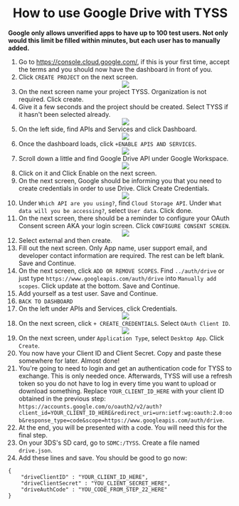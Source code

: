 # <center> How to use Google Drive with TYSS </center>

**Google only allows unverified apps to have up to 100 test users. Not only would this limit be filled within minutes, but each user has to manually added.**


1. Go to https://console.cloud.google.com/, if this is your first time, accept the terms and you should now have the dashboard in front of you.
2. Click `CREATE PROJECT` on the next screen.<br><center><img src="https://i.imgur.com/42Wruo4.png" /></center>
3. On the next screen name your project TYSS. Organization is not required. Click create.
4. Give it a few seconds and the project should be created. Select TYSS if it hasn't been selected already.<center><img src="https://i.imgur.com/P1lXGea.png" /></center>
5. On the left side, find APIs and Services and click Dashboard.<br><center><img src="https://i.imgur.com/Ve8NRVr.png" /></center>
6. Once the dashboard loads, click `+ENABLE APIS AND SERVICES`.<br><center><img src="https://i.imgur.com/RzB8ChU.png" /></center>
7. Scroll down a little and find Google Drive API under Google Workspace.<br><center><img src="https://i.imgur.com/cAC7h1r.png" /></center>
8. Click on it and Click Enable on the next screen.
9. On the next screen, Google should be informing you that you need to create credentials in order to use Drive. Click Create Credentials.<br><center><img src="https://i.imgur.com/gMyedT4.png" /></center>
10. Under `Which API are you using?`, find `Cloud Storage API`. Under `What data will you be accessing?`, select `User data`. Click done.
11. On the next screen, there should be a reminder to configure your OAuth Consent screen AKA your login screen. Click `CONFIGURE CONSENT SCREEN`.<br><center><img src="https://i.imgur.com/SGmUnPp.png" /></center>
12. Select external and then create.
13. Fill out the next screen. Only App name, user support email, and developer contact information are required. The rest can be left blank. Save and Continue.
14. On the next screen, click `ADD OR REMOVE SCOPES`. Find `../auth/drive` or just type `https://www.googleapis.com/auth/drive` into `Manually add scopes`. Click update at the bottom. Save and Continue.
15. Add yourself as a test user. Save and Continue.
16. `BACK TO DASHBOARD`
17. On the left under APIs and Services, click Credentials.<br><center><img src="https://i.imgur.com/iWD1GTk.png" /></center>
18. On the next screen, click `+ CREATE_CREDENTIALS`. Select `OAuth Client ID`.<br><center><img src="https://i.imgur.com/ri3tuB7.png" /></center>
19. On the next screen, under `Application Type`, select `Desktop App`. Click `Create`.
20. You now have your Client ID and Client Secret. Copy and paste these somewhere for later. Almost done!
21. You're going to need to login and get an authentication code for TYSS to exchange. This is only needed once. Afterwards, TYSS will use a refresh token so you do not have to log in every time you want to upload or download something. Replace `YOUR_CLIENT_ID_HERE` with your client ID obtained in the previous step: `https://accounts.google.com/o/oauth2/v2/auth?client_id=YOUR_CLIENT_ID_HERE&redirect_uri=urn:ietf:wg:oauth:2.0:oob&response_type=code&scope=https://www.googleapis.com/auth/drive`.
22. At the end, you will be presented with a code. You will need this for the final step.
23. On your 3DS's SD card, go to `SDMC:/TYSS`. Create a file named `drive.json`.
24. Add these lines and save. You should be good to go now:
```
{
    "driveClientID" : "YOUR_CLIENT_ID_HERE",
    "driveClientSecret" : "YOU_CLIENT_SECRET_HERE",
    "driveAuthCode" : "YOU_CODE_FROM_STEP_22_HERE"
}
```
